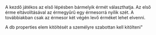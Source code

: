 A kezdő játékos az első lépésben bármelyik érmét választhatja.
Az első érme eltávolításával az érmegyűrű egy érmesorrá nyílik szét.
 A továbbiakban csak az érmesor két végén levő érméket lehet elvenni.
 
 A db properties elem kitöltését a személyre szabottan  kell kitölteni"